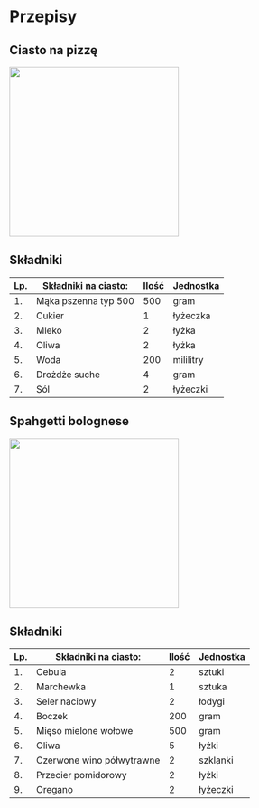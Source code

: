 # Przepisy

## Ciasto na pizzę

<img src = "imgpizzeriacdv/pizzadough.avif" width =300>

## Składniki
|Lp.| Składniki na ciasto:                                     | Ilość  | Jednostka |
|---|----------------------------------------------------------|--------|-----------|
|1. |Mąka pszenna typ 500                                      | 500    | gram      |
|2. |Cukier                                                    | 1      | łyżeczka  |
|3. |Mleko                                                     | 2      | łyżka     |
|4. |Oliwa                                                     | 2      | łyżka     |
|5. |Woda                                                      | 200    | mililitry |
|6. |Drożdże suche                                             | 4      | gram      |
|7. |Sól                                                       | 2      | łyżeczki  |

## Spahgetti bolognese

<img src = "imgpizzeriacdv/pasta.avif" width =300>

## Składniki
|Lp.| Składniki na ciasto:                                     | Ilość  | Jednostka |
|---|----------------------------------------------------------|--------|-----------|
|1. |Cebula                                                    | 2      | sztuki    |
|2. |Marchewka                                                 | 1      | sztuka    |
|3. |Seler naciowy                                             | 2      | łodygi    |
|4. |Boczek                                                    | 200    | gram      |
|5. |Mięso mielone wołowe                                      | 500    | gram      |
|6. |Oliwa                                                     | 5      | łyżki     |
|7. |Czerwone wino półwytrawne                                 | 2      | szklanki  |
|8. |Przecier pomidorowy                                       | 2      | łyżki     |
|9. |Oregano                                                   | 2      | łyżeczki  |




